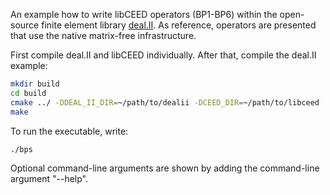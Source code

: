 An example how to write libCEED operators (BP1-BP6) within the open-source
finite element library [deal.II](https://www.dealii.org/). As reference,
operators are presented that use the native matrix-free infrastructure.

First compile deal.II and libCEED individually. After that, compile the deal.II example:

```bash
mkdir build
cd build
cmake ../ -DDEAL_II_DIR=~/path/to/dealii -DCEED_DIR=~/path/to/libceed
make
```

To run the executable, write:

```
./bps
```

Optional command-line arguments are shown by adding the command-line argument "--help".
